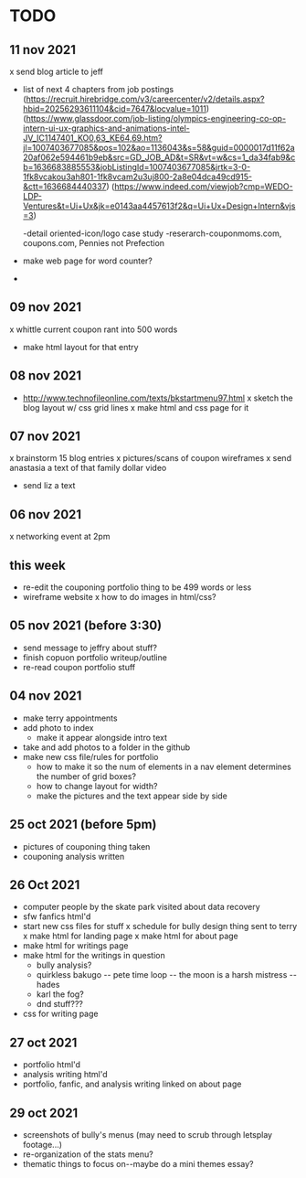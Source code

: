 # TODO
## 11 nov 2021
x send blog article to jeff
- list of next 4 chapters from job postings
(https://recruit.hirebridge.com/v3/careercenter/v2/details.aspx?hbid=20256293611104&cid=7647&locvalue=1011)
(https://www.glassdoor.com/job-listing/olympics-engineering-co-op-intern-ui-ux-graphics-and-animations-intel-JV_IC1147401_KO0,63_KE64,69.htm?jl=1007403677085&pos=102&ao=1136043&s=58&guid=0000017d11f62a20af062e594461b9eb&src=GD_JOB_AD&t=SR&vt=w&cs=1_da34fab9&cb=1636683885553&jobListingId=1007403677085&jrtk=3-0-1fk8vcakou3ah801-1fk8vcam2u3uj800-2a8e04dca49cd915-&ctt=1636684440337)
(https://www.indeed.com/viewjob?cmp=WEDO-LDP-Ventures&t=Ui+Ux&jk=e0143aa4457613f2&q=Ui+Ux+Design+Intern&vjs=3)

  -detail oriented-icon/logo case study
  -reserarch-couponmoms.com, coupons.com, Pennies not Prefection
- make web page for word counter?
- 

## 09 nov 2021
x whittle current coupon rant into 500 words
- make html layout for that entry 

## 08 nov 2021
- http://www.technofileonline.com/texts/bkstartmenu97.html
x sketch the blog layout w/ css grid lines
x make html and css page for it 

## 07 nov 2021
x brainstorm 15 blog entries
x pictures/scans of coupon wireframes
x send anastasia a text of that family dollar video
- send liz a text

## 06 nov 2021
x networking event at 2pm

## this week
- re-edit the couponing portfolio thing to be 499 words or less
- wireframe website
x how to do images in html/css?

## 05 nov 2021 (before 3:30)
- send message to jeffry about stuff?
- finish copuon portfolio writeup/outline
- re-read coupon portfolio stuff

## 04 nov 2021
- make terry appointments
- add photo to index
  - make it appear alongside intro text
- take and add photos to a folder in the github
- make new css file/rules for portfolio
  - how to make it so the num of elements in a nav element determines the number of grid boxes?
  - how to change layout for width?
  - make the pictures and the text appear side by side

## 25 oct 2021 (before 5pm)
- pictures of couponing thing taken
- couponing analysis written

## 26 Oct 2021
- computer people by the skate park visited about data recovery
- sfw fanfics html'd
- start new css files for stuff
x schedule for bully design thing sent to terry
x make html for landing page
x make html for about page
- make html for writings page
- make html for the writings in question
  - bully analysis?
  - quirkless bakugo
  -- pete time loop
  -- the moon is a harsh mistress
  -- hades
  - karl the fog?
  - dnd stuff???
- css for writing page 

## 27 oct 2021
- portfolio html'd
- analysis writing html'd
- portfolio, fanfic, and analysis writing linked on about page

## 29 oct 2021
- screenshots of bully's menus (may need to scrub through letsplay footage...)
- re-organization of the stats menu?
- thematic things to focus on--maybe do a mini themes essay?
